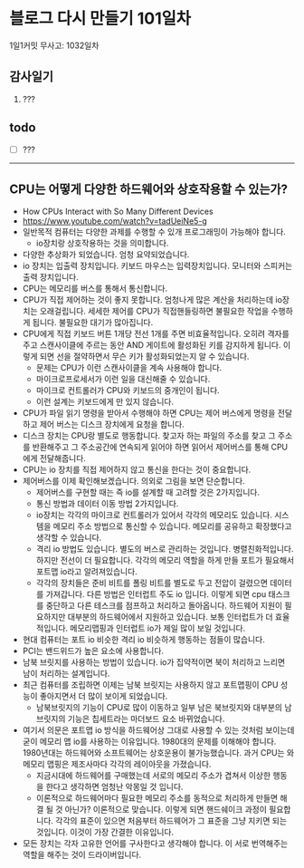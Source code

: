 # 블로그 다시 만들기 101일차

1일1커밋 무사고: 1032일차

## 감사일기

1. ???

## todo

- [ ] ???

---

## CPU는 어떻게 다양한 하드웨어와 상호작용할 수 있는가?

- How CPUs Interact with So Many Different Devices
- https://www.youtube.com/watch?v=tadUeiNe5-g
- 일반목적 컴퓨터는 다양한 과제를 수행할 수 있개 프로그래밍이 가능해야 합니다.
  - io장치랑 상호작용하는 것을 의미합니다.
- 다양한 추상화가 되었습니다. 엄청 요약되었습니다.
- io 장치는 입출력 장치입니다. 키보드 마우스는 입력장치입니다. 모니터와 스피커는 출력 장치입니다.
- CPU는 메모리를 버스를 통해서 통신합니다.
- CPU가 직접 제어하는 것이 좋지 못합니다. 엄청나게 많은 계산을 처리하는데 io장치는 오래걸립니다. 세세한 제어를 CPU가 직접핸들링하면 불필요한 작업을 수행하게 됩니다. 불필요한 대기가 많아집니다.
- CPU에게 직접 키보드 버튼 1개당 전선 1개를 주면 비효율적입니다. 오히려 격자를 주고 스캔사이클에 주르는 동안 AND 게이트에 활성화된 키를 감지하게 됩니다. 이렇게 되면 선을 절약하면서 무슨 키가 활성화되었는지 알 수 있습니다.
  - 문제는 CPU가 이런 스캔사이클을 계속 사용해야 합니다.
  - 마이크로프로세서가 이런 일을 대신해줄 수 있습니다.
  - 마이크로 컨트롤러가 CPU와 키보드의 중개인이 됩니다.
  - 이런 설계는 키보드에게 만 있지 않습니다.
- CPU가 파일 읽기 명령을 받아서 수행해야 하면 CPU는 제어 버스에게 명령을 전달하고 제어 버스는 디스크 장치에게 요청을 합니다.
- 디스크 장치는 CPU랑 별도로 행동합니다. 찾고자 하는 파일의 주소를 찾고 그 주소를 반환해주고 그 주소공간에 연속되게 읽어야 하면 읽어서 제어버스를 통해 CPU에게 전달해줍니다.
- CPU는 io 장치를 직접 제어하지 않고 통신을 한다는 것이 중요합니다.
- 제어버스를 이제 확인해보겠습니다. 의외로 그림을 보면 단순합니다.
  - 제어버스를 구현할 때는 즉 io를 설계할 때 고려할 것은 2가지입니다.
  - 통신 방법과 데이터 이동 방법 2가지입니다.
  - io장치는 각각의 마이크로 컨트롤러가 있어서 각각의 메모리도 있습니다. 시스템을 메모리 주소 방법으로 통신할 수 있습니다. 메모리를 공유하고 확장했다고 생각할 수 있습니다.
  - 격리 io 방법도 있습니다. 별도의 버스로 관리하는 것입니다. 병렬친화적입니다. 하지만 전선이 더 필요합니다. 각각의 메모리 역할을 하게 만들 포트가 필요해서 포트맵 io라고 알려져있습니다.
  - 각각의 장치들은 준비 비트를 폴링 비트를 별도로 두고 전압이 걸렸으면 데이터를 가져갑니다. 다른 방법은 인터럽트 주도 io 입니다. 이렇게 되면 cpu 태스크를 중단하고 다른 테스크를 점프하고 처리하고 돌아옵니다. 하드웨어 지원이 필요하지만 대부분의 하드웨어에서 지원하고 있습니다. 보통 인터럽트가 더 효율적입니다. 메모리맵핑과 인터럽트 io가 제일 많이 보일 것입니다.
- 현대 컴퓨터는 포트 io 비슷한 격리 io 비슷하게 행동하는 점들이 많습니다.
- PCI는 밴드위드가 높은 요소에 사용합니다.
- 남북 브릿지를 사용하는 방법이 있습니다. io가 집약적이면 북이 처리하고 느리면 남이 처리하는 설계입니다.
- 최근 컴퓨터를 조립하면 이제는 남북 브릿지는 사용하지 않고 포트맵핑이 CPU 성능이 좋아지면서 더 많이 보이게 되었습니다.
  - 남북브릿지의 기능이 CPU로 많이 이동하고 일부 남은 북브릿지와 대부분의 남브릿지의 기능은 칩세트라는 마더보드 요소 바뀌었습니다.
- 여기서 의문은 포트맵 io 방식을 하드웨어상 그대로 사용할 수 있는 것처럼 보이는데 굳이 메모리 맵 io를 사용하는 이유입니다. 1980대의 문제를 이해해야 합니다. 1980년대는 하드웨어와 소프트웨어는 상호운용이 불가능했습니다. 과거 CPU는 와 메모리 맵핑은 제조사마다 각각의 레이아웃을 가졌습니다.
  - 지금시대에 하드웨어를 구매했는데 서로의 메모리 주소가 겹쳐서 이상한 행동을 한다고 생각하면 엄청난 악몽일 것 입니다.
  - 이론적으로 하드웨어마다 필요한 메모리 주소를 동적으로 처리하게 만들면 해결 될 것 아닌가? 이론적으로 맞습니다. 이렇게 되면 핸드쉐이크 과정이 필요합니다. 각각의 표준이 있으면 처음부터 하드웨어가 그 표준을 그냥 지키면 되는 것입니다. 이것이 가장 간결한 이유입니다. 
- 모든 장치는 각자 고유한 언어를 구사한다고 생각해야 합니다. 이 서로 번역해주는 역할을 해주는 것이 드라이버입니다.
